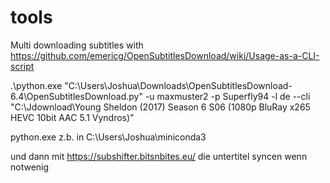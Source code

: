 # tools

Multi downloading subtitles with https://github.com/emericg/OpenSubtitlesDownload/wiki/Usage-as-a-CLI-script

.\python.exe "C:\Users\Joshua\Downloads\OpenSubtitlesDownload-6.4\OpenSubtitlesDownload.py" -u maxmuster2 -p Superfly94 -l de --cli "C:\Jdownload\Young Sheldon (2017) Season 6 S06 (1080p BluRay x265 HEVC 10bit AAC 5.1 Vyndros)"

python.exe z.b. in C:\Users\Joshua\miniconda3

und dann mit https://subshifter.bitsnbites.eu/ die untertitel syncen wenn notwenig